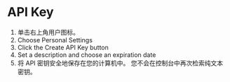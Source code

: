 # API Key

1. 单击右上角用户图标。
2. Choose Personal Settings
3. Click the Create API Key button
4. Set a description and choose an expiration date
5. 将 API 密钥安全地保存在您的计算机中。 您不会在控制台中再次检索纯文本密钥。